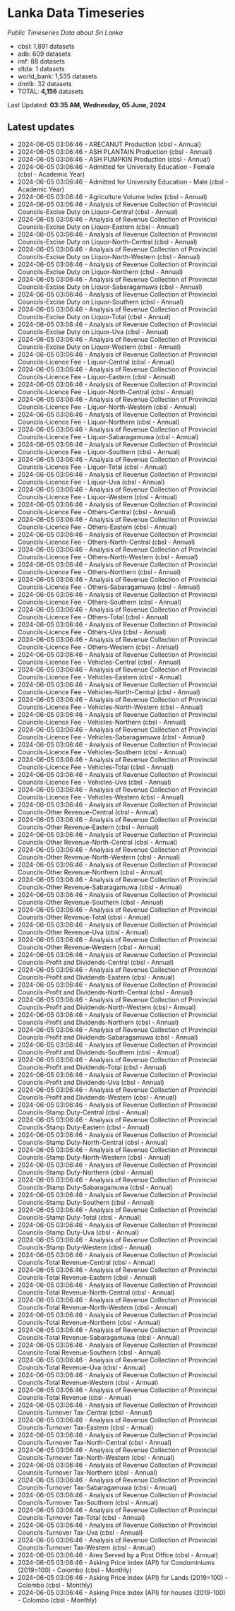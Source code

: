 # Lanka Data Timeseries
*Public Timeseries Data about Sri Lanka*

* cbsl: 1,891 datasets
* adb: 609 datasets
* imf: 88 datasets
* sltda: 1 datasets
* world_bank: 1,535 datasets
* dmtlk: 32 datasets
* TOTAL: **4,156** datasets

Last Updated: **03:35 AM, Wednesday, 05 June, 2024**

## Latest updates

* 2024-06-05 03:06:46 - ARECANUT Production (cbsl - Annual)
* 2024-06-05 03:06:46 - ASH PLANTAIN Production (cbsl - Annual)
* 2024-06-05 03:06:46 - ASH PUMPKIN Production (cbsl - Annual)
* 2024-06-05 03:06:46 - Admitted for University Education - Female (cbsl - Academic Year)
* 2024-06-05 03:06:46 - Admitted for University Education - Male (cbsl - Academic Year)
* 2024-06-05 03:06:46 - Agriculture Volume Index (cbsl - Annual)
* 2024-06-05 03:06:46 - Analysis of Revenue Collection of Provincial Councils-Excise Duty on Liquor-Central (cbsl - Annual)
* 2024-06-05 03:06:46 - Analysis of Revenue Collection of Provincial Councils-Excise Duty on Liquor-Eastern (cbsl - Annual)
* 2024-06-05 03:06:46 - Analysis of Revenue Collection of Provincial Councils-Excise Duty on Liquor-North-Central (cbsl - Annual)
* 2024-06-05 03:06:46 - Analysis of Revenue Collection of Provincial Councils-Excise Duty on Liquor-North-Western (cbsl - Annual)
* 2024-06-05 03:06:46 - Analysis of Revenue Collection of Provincial Councils-Excise Duty on Liquor-Northern (cbsl - Annual)
* 2024-06-05 03:06:46 - Analysis of Revenue Collection of Provincial Councils-Excise Duty on Liquor-Sabaragamuwa (cbsl - Annual)
* 2024-06-05 03:06:46 - Analysis of Revenue Collection of Provincial Councils-Excise Duty on Liquor-Southern (cbsl - Annual)
* 2024-06-05 03:06:46 - Analysis of Revenue Collection of Provincial Councils-Excise Duty on Liquor-Total (cbsl - Annual)
* 2024-06-05 03:06:46 - Analysis of Revenue Collection of Provincial Councils-Excise Duty on Liquor-Uva (cbsl - Annual)
* 2024-06-05 03:06:46 - Analysis of Revenue Collection of Provincial Councils-Excise Duty on Liquor-Western (cbsl - Annual)
* 2024-06-05 03:06:46 - Analysis of Revenue Collection of Provincial Councils-Licence Fee - Liquor-Central (cbsl - Annual)
* 2024-06-05 03:06:46 - Analysis of Revenue Collection of Provincial Councils-Licence Fee - Liquor-Eastern (cbsl - Annual)
* 2024-06-05 03:06:46 - Analysis of Revenue Collection of Provincial Councils-Licence Fee - Liquor-North-Central (cbsl - Annual)
* 2024-06-05 03:06:46 - Analysis of Revenue Collection of Provincial Councils-Licence Fee - Liquor-North-Western (cbsl - Annual)
* 2024-06-05 03:06:46 - Analysis of Revenue Collection of Provincial Councils-Licence Fee - Liquor-Northern (cbsl - Annual)
* 2024-06-05 03:06:46 - Analysis of Revenue Collection of Provincial Councils-Licence Fee - Liquor-Sabaragamuwa (cbsl - Annual)
* 2024-06-05 03:06:46 - Analysis of Revenue Collection of Provincial Councils-Licence Fee - Liquor-Southern (cbsl - Annual)
* 2024-06-05 03:06:46 - Analysis of Revenue Collection of Provincial Councils-Licence Fee - Liquor-Total (cbsl - Annual)
* 2024-06-05 03:06:46 - Analysis of Revenue Collection of Provincial Councils-Licence Fee - Liquor-Uva (cbsl - Annual)
* 2024-06-05 03:06:46 - Analysis of Revenue Collection of Provincial Councils-Licence Fee - Liquor-Western (cbsl - Annual)
* 2024-06-05 03:06:46 - Analysis of Revenue Collection of Provincial Councils-Licence Fee - Others-Central (cbsl - Annual)
* 2024-06-05 03:06:46 - Analysis of Revenue Collection of Provincial Councils-Licence Fee - Others-Eastern (cbsl - Annual)
* 2024-06-05 03:06:46 - Analysis of Revenue Collection of Provincial Councils-Licence Fee - Others-North-Central (cbsl - Annual)
* 2024-06-05 03:06:46 - Analysis of Revenue Collection of Provincial Councils-Licence Fee - Others-North-Western (cbsl - Annual)
* 2024-06-05 03:06:46 - Analysis of Revenue Collection of Provincial Councils-Licence Fee - Others-Northern (cbsl - Annual)
* 2024-06-05 03:06:46 - Analysis of Revenue Collection of Provincial Councils-Licence Fee - Others-Sabaragamuwa (cbsl - Annual)
* 2024-06-05 03:06:46 - Analysis of Revenue Collection of Provincial Councils-Licence Fee - Others-Southern (cbsl - Annual)
* 2024-06-05 03:06:46 - Analysis of Revenue Collection of Provincial Councils-Licence Fee - Others-Total (cbsl - Annual)
* 2024-06-05 03:06:46 - Analysis of Revenue Collection of Provincial Councils-Licence Fee - Others-Uva (cbsl - Annual)
* 2024-06-05 03:06:46 - Analysis of Revenue Collection of Provincial Councils-Licence Fee - Others-Western (cbsl - Annual)
* 2024-06-05 03:06:46 - Analysis of Revenue Collection of Provincial Councils-Licence Fee - Vehicles-Central (cbsl - Annual)
* 2024-06-05 03:06:46 - Analysis of Revenue Collection of Provincial Councils-Licence Fee - Vehicles-Eastern (cbsl - Annual)
* 2024-06-05 03:06:46 - Analysis of Revenue Collection of Provincial Councils-Licence Fee - Vehicles-North-Central (cbsl - Annual)
* 2024-06-05 03:06:46 - Analysis of Revenue Collection of Provincial Councils-Licence Fee - Vehicles-North-Western (cbsl - Annual)
* 2024-06-05 03:06:46 - Analysis of Revenue Collection of Provincial Councils-Licence Fee - Vehicles-Northern (cbsl - Annual)
* 2024-06-05 03:06:46 - Analysis of Revenue Collection of Provincial Councils-Licence Fee - Vehicles-Sabaragamuwa (cbsl - Annual)
* 2024-06-05 03:06:46 - Analysis of Revenue Collection of Provincial Councils-Licence Fee - Vehicles-Southern (cbsl - Annual)
* 2024-06-05 03:06:46 - Analysis of Revenue Collection of Provincial Councils-Licence Fee - Vehicles-Total (cbsl - Annual)
* 2024-06-05 03:06:46 - Analysis of Revenue Collection of Provincial Councils-Licence Fee - Vehicles-Uva (cbsl - Annual)
* 2024-06-05 03:06:46 - Analysis of Revenue Collection of Provincial Councils-Licence Fee - Vehicles-Western (cbsl - Annual)
* 2024-06-05 03:06:46 - Analysis of Revenue Collection of Provincial Councils-Other Revenue-Central (cbsl - Annual)
* 2024-06-05 03:06:46 - Analysis of Revenue Collection of Provincial Councils-Other Revenue-Eastern (cbsl - Annual)
* 2024-06-05 03:06:46 - Analysis of Revenue Collection of Provincial Councils-Other Revenue-North-Central (cbsl - Annual)
* 2024-06-05 03:06:46 - Analysis of Revenue Collection of Provincial Councils-Other Revenue-North-Western (cbsl - Annual)
* 2024-06-05 03:06:46 - Analysis of Revenue Collection of Provincial Councils-Other Revenue-Northern (cbsl - Annual)
* 2024-06-05 03:06:46 - Analysis of Revenue Collection of Provincial Councils-Other Revenue-Sabaragamuwa (cbsl - Annual)
* 2024-06-05 03:06:46 - Analysis of Revenue Collection of Provincial Councils-Other Revenue-Southern (cbsl - Annual)
* 2024-06-05 03:06:46 - Analysis of Revenue Collection of Provincial Councils-Other Revenue-Total (cbsl - Annual)
* 2024-06-05 03:06:46 - Analysis of Revenue Collection of Provincial Councils-Other Revenue-Uva (cbsl - Annual)
* 2024-06-05 03:06:46 - Analysis of Revenue Collection of Provincial Councils-Other Revenue-Western (cbsl - Annual)
* 2024-06-05 03:06:46 - Analysis of Revenue Collection of Provincial Councils-Profit and Dividends-Central (cbsl - Annual)
* 2024-06-05 03:06:46 - Analysis of Revenue Collection of Provincial Councils-Profit and Dividends-Eastern (cbsl - Annual)
* 2024-06-05 03:06:46 - Analysis of Revenue Collection of Provincial Councils-Profit and Dividends-North-Central (cbsl - Annual)
* 2024-06-05 03:06:46 - Analysis of Revenue Collection of Provincial Councils-Profit and Dividends-North-Western (cbsl - Annual)
* 2024-06-05 03:06:46 - Analysis of Revenue Collection of Provincial Councils-Profit and Dividends-Northern (cbsl - Annual)
* 2024-06-05 03:06:46 - Analysis of Revenue Collection of Provincial Councils-Profit and Dividends-Sabaragamuwa (cbsl - Annual)
* 2024-06-05 03:06:46 - Analysis of Revenue Collection of Provincial Councils-Profit and Dividends-Southern (cbsl - Annual)
* 2024-06-05 03:06:46 - Analysis of Revenue Collection of Provincial Councils-Profit and Dividends-Total (cbsl - Annual)
* 2024-06-05 03:06:46 - Analysis of Revenue Collection of Provincial Councils-Profit and Dividends-Uva (cbsl - Annual)
* 2024-06-05 03:06:46 - Analysis of Revenue Collection of Provincial Councils-Profit and Dividends-Western (cbsl - Annual)
* 2024-06-05 03:06:46 - Analysis of Revenue Collection of Provincial Councils-Stamp Duty-Central (cbsl - Annual)
* 2024-06-05 03:06:46 - Analysis of Revenue Collection of Provincial Councils-Stamp Duty-Eastern (cbsl - Annual)
* 2024-06-05 03:06:46 - Analysis of Revenue Collection of Provincial Councils-Stamp Duty-North-Central (cbsl - Annual)
* 2024-06-05 03:06:46 - Analysis of Revenue Collection of Provincial Councils-Stamp Duty-North-Western (cbsl - Annual)
* 2024-06-05 03:06:46 - Analysis of Revenue Collection of Provincial Councils-Stamp Duty-Northern (cbsl - Annual)
* 2024-06-05 03:06:46 - Analysis of Revenue Collection of Provincial Councils-Stamp Duty-Sabaragamuwa (cbsl - Annual)
* 2024-06-05 03:06:46 - Analysis of Revenue Collection of Provincial Councils-Stamp Duty-Southern (cbsl - Annual)
* 2024-06-05 03:06:46 - Analysis of Revenue Collection of Provincial Councils-Stamp Duty-Total (cbsl - Annual)
* 2024-06-05 03:06:46 - Analysis of Revenue Collection of Provincial Councils-Stamp Duty-Uva (cbsl - Annual)
* 2024-06-05 03:06:46 - Analysis of Revenue Collection of Provincial Councils-Stamp Duty-Western (cbsl - Annual)
* 2024-06-05 03:06:46 - Analysis of Revenue Collection of Provincial Councils-Total Revenue-Central (cbsl - Annual)
* 2024-06-05 03:06:46 - Analysis of Revenue Collection of Provincial Councils-Total Revenue-Eastern (cbsl - Annual)
* 2024-06-05 03:06:46 - Analysis of Revenue Collection of Provincial Councils-Total Revenue-North-Central (cbsl - Annual)
* 2024-06-05 03:06:46 - Analysis of Revenue Collection of Provincial Councils-Total Revenue-North-Western (cbsl - Annual)
* 2024-06-05 03:06:46 - Analysis of Revenue Collection of Provincial Councils-Total Revenue-Northern (cbsl - Annual)
* 2024-06-05 03:06:46 - Analysis of Revenue Collection of Provincial Councils-Total Revenue-Sabaragamuwa (cbsl - Annual)
* 2024-06-05 03:06:46 - Analysis of Revenue Collection of Provincial Councils-Total Revenue-Southern (cbsl - Annual)
* 2024-06-05 03:06:46 - Analysis of Revenue Collection of Provincial Councils-Total Revenue-Uva (cbsl - Annual)
* 2024-06-05 03:06:46 - Analysis of Revenue Collection of Provincial Councils-Total Revenue-Western (cbsl - Annual)
* 2024-06-05 03:06:46 - Analysis of Revenue Collection of Provincial Councils-Total Revenue (cbsl - Annual)
* 2024-06-05 03:06:46 - Analysis of Revenue Collection of Provincial Councils-Turnover Tax-Central (cbsl - Annual)
* 2024-06-05 03:06:46 - Analysis of Revenue Collection of Provincial Councils-Turnover Tax-Eastern (cbsl - Annual)
* 2024-06-05 03:06:46 - Analysis of Revenue Collection of Provincial Councils-Turnover Tax-North-Central (cbsl - Annual)
* 2024-06-05 03:06:46 - Analysis of Revenue Collection of Provincial Councils-Turnover Tax-North-Western (cbsl - Annual)
* 2024-06-05 03:06:46 - Analysis of Revenue Collection of Provincial Councils-Turnover Tax-Northern (cbsl - Annual)
* 2024-06-05 03:06:46 - Analysis of Revenue Collection of Provincial Councils-Turnover Tax-Sabaragamuwa (cbsl - Annual)
* 2024-06-05 03:06:46 - Analysis of Revenue Collection of Provincial Councils-Turnover Tax-Southern (cbsl - Annual)
* 2024-06-05 03:06:46 - Analysis of Revenue Collection of Provincial Councils-Turnover Tax-Total (cbsl - Annual)
* 2024-06-05 03:06:46 - Analysis of Revenue Collection of Provincial Councils-Turnover Tax-Uva (cbsl - Annual)
* 2024-06-05 03:06:46 - Analysis of Revenue Collection of Provincial Councils-Turnover Tax-Western (cbsl - Annual)
* 2024-06-05 03:06:46 - Area Served by a Post Office (cbsl - Annual)
* 2024-06-05 03:06:46 - Asking Price Index (API) for Condominiums (2019=100) - Colombo (cbsl - Monthly)
* 2024-06-05 03:06:46 - Asking Price Index (API) for Lands (2019=100) - Colombo (cbsl - Monthly)
* 2024-06-05 03:06:46 - Asking Price Index (API) for houses (2019-100) - Colombo (cbsl - Monthly)